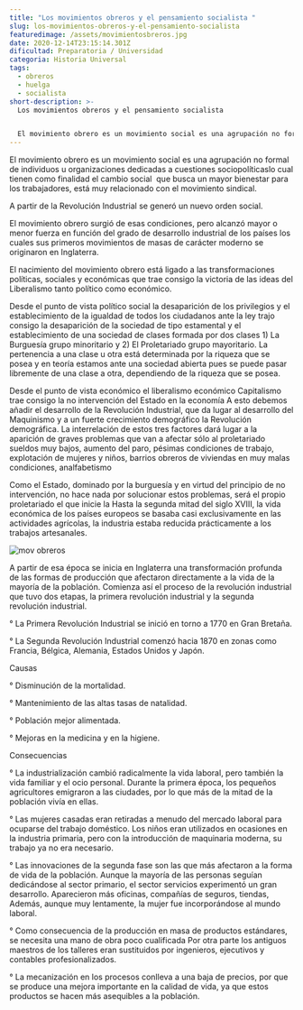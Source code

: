 ```yaml
---
title: "Los movimientos obreros y el pensamiento socialista "
slug: los-movimientos-obreros-y-el-pensamiento-socialista
featuredimage: /assets/movimientosbreros.jpg
date: 2020-12-14T23:15:14.301Z
dificultad: Preparatoria / Universidad
categoria: Historia Universal
tags:
  - obreros
  - huelga
  - socialista
short-description: >-
  Los movimientos obreros y el pensamiento socialista 


  El movimiento obrero es un movimiento social es una agrupación no formal de individuos u organizaciones dedicadas a cuestiones sociopolíticaslo
---
```

El movimiento obrero es un movimiento social es una agrupación no formal de individuos u organizaciones dedicadas a cuestiones sociopolíticaslo cual tienen como finalidad el cambio social  que busca un mayor bienestar para los trabajadores, está muy relacionado con el movimiento sindical.

A partir de la Revolución Industrial se generó un nuevo orden social.

El movimiento obrero surgió de esas condiciones, pero alcanzó mayor o menor fuerza en función del grado de desarrollo industrial de los países los cuales sus primeros movimientos de masas de carácter moderno se originaron en Inglaterra.

El nacimiento del movimiento obrero está ligado a las transformaciones políticas, sociales y económicas que trae consigo la victoria de las ideas del Liberalismo tanto político como económico.

Desde el punto de vista político social la desaparición de los privilegios y el establecimiento de la igualdad de todos los ciudadanos ante la ley trajo consigo la desaparición de la sociedad de tipo estamental y el establecimiento de una sociedad de clases formada por dos clases 1) La Burguesía grupo minoritario y 2) El Proletariado grupo mayoritario. La pertenencia a una clase u otra está determinada por la riqueza que se posea y en teoría estamos ante una sociedad abierta pues se puede pasar libremente de una clase a otra, dependiendo de la riqueza que se posea.

Desde el punto de vista económico el liberalismo económico Capitalismo trae consigo la no intervención del Estado en la economía A esto debemos añadir el desarrollo de la Revolución Industrial, que da lugar al desarrollo del Maquinismo y a un fuerte crecimiento demográfico la Revolución demográfica. La interrelación de estos tres factores dará lugar a la aparición de graves problemas que van a afectar sólo al proletariado sueldos muy bajos, aumento del paro, pésimas condiciones de trabajo, explotación de mujeres y niños, barrios obreros de viviendas en muy malas condiciones, analfabetismo 

Como el Estado, dominado por la burguesía y en virtud del principio de no intervención, no hace nada por solucionar estos problemas, será el propio proletariado el que inicie la Hasta la segunda mitad del siglo XVIII, la vida económica de los países europeos se basaba casi exclusivamente en las actividades agrícolas, la industria estaba reducida prácticamente a los trabajos artesanales.

![mov obreros](/assets/movobrero.jpg "mov obreros")

A partir de esa época se inicia en Inglaterra una transformación profunda de las formas de producción que afectaron directamente a la vida de la mayoría de la población. Comienza así el proceso de la revolución industrial que tuvo dos etapas, la primera revolución industrial y la segunda revolución industrial.

° La Primera Revolución Industrial se inició en torno a 1770 en Gran Bretaña.

° La Segunda Revolución Industrial comenzó hacia 1870 en zonas como Francia, Bélgica, Alemania, Estados Unidos y Japón.

Causas 

° Disminución de la mortalidad.

° Mantenimiento de las altas tasas de natalidad.

° Población mejor alimentada.

° Mejoras en la medicina y en la higiene.



Consecuencias 

° La industrialización cambió radicalmente la vida laboral, pero también la vida familiar y el ocio personal. Durante la primera época, los pequeños agricultores emigraron a las ciudades, por lo que más de la mitad de la población vivía en ellas.

° Las mujeres casadas eran retiradas a menudo del mercado laboral para ocuparse del trabajo doméstico. Los niños eran utilizados en ocasiones en la industria primaria, pero con la introducción de maquinaria moderna, su trabajo ya no era necesario.

° Las innovaciones de la segunda fase son las que más afectaron a la forma de vida de la población. Aunque la mayoría de las personas seguían dedicándose al sector primario, el sector servicios experimentó un gran desarrollo. Aparecieron más oficinas, compañías de seguros, tiendas,  Además, aunque muy lentamente, la mujer fue incorporándose al mundo laboral.

° Como consecuencia de la producción en masa de productos estándares, se necesita una mano de obra poco cualificada Por otra parte los antiguos maestros de los talleres eran sustituidos por ingenieros, ejecutivos y contables profesionalizados.

° La mecanización en los procesos conlleva a una baja de precios, por que se produce una mejora importante en la calidad de vida, ya que estos productos se hacen más asequibles a la población.
